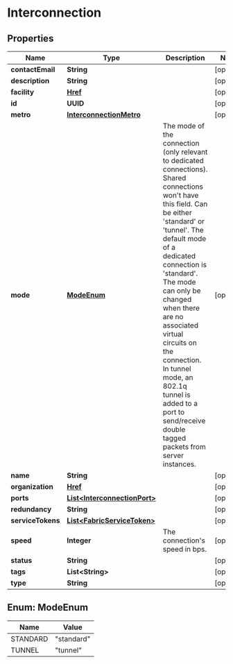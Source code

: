 

# Interconnection


## Properties

| Name | Type | Description | Notes |
|------------ | ------------- | ------------- | -------------|
|**contactEmail** | **String** |  |  [optional] |
|**description** | **String** |  |  [optional] |
|**facility** | [**Href**](Href.md) |  |  [optional] |
|**id** | **UUID** |  |  [optional] |
|**metro** | [**InterconnectionMetro**](InterconnectionMetro.md) |  |  [optional] |
|**mode** | [**ModeEnum**](#ModeEnum) | The mode of the connection (only relevant to dedicated connections). Shared connections won&#39;t have this field. Can be either &#39;standard&#39; or &#39;tunnel&#39;.   The default mode of a dedicated connection is &#39;standard&#39;. The mode can only be changed when there are no associated virtual circuits on the connection.   In tunnel mode, an 802.1q tunnel is added to a port to send/receive double tagged packets from server instances. |  [optional] |
|**name** | **String** |  |  [optional] |
|**organization** | [**Href**](Href.md) |  |  [optional] |
|**ports** | [**List&lt;InterconnectionPort&gt;**](InterconnectionPort.md) |  |  [optional] |
|**redundancy** | **String** |  |  [optional] |
|**serviceTokens** | [**List&lt;FabricServiceToken&gt;**](FabricServiceToken.md) |  |  [optional] |
|**speed** | **Integer** | The connection&#39;s speed in bps. |  [optional] |
|**status** | **String** |  |  [optional] |
|**tags** | **List&lt;String&gt;** |  |  [optional] |
|**type** | **String** |  |  [optional] |



## Enum: ModeEnum

| Name | Value |
|---- | -----|
| STANDARD | &quot;standard&quot; |
| TUNNEL | &quot;tunnel&quot; |



